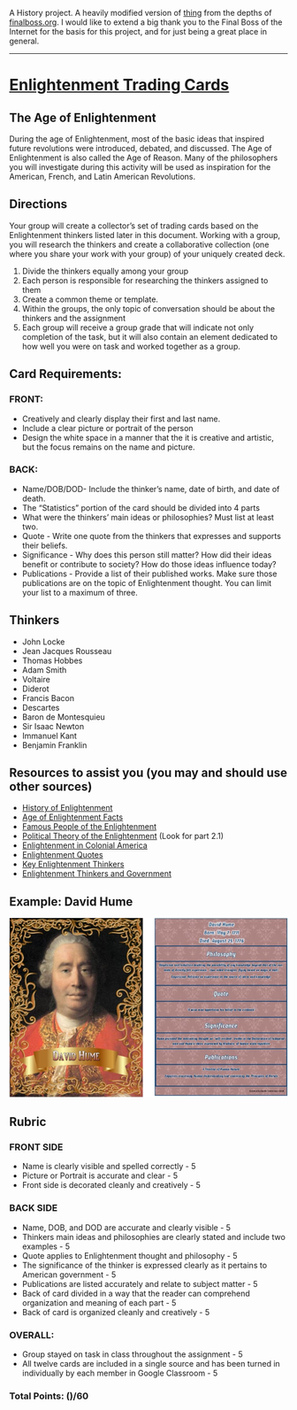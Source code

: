 A History project. A heavily modified version of [thing](https://finalboss.org/public/thing/) from the depths of [finalboss.org](https://finalboss.org/). I would like to extend a big thank you to the Final Boss of the Internet for the basis for this project, and for just being a great place in general.

---

# [Enlightenment Trading Cards](https://grosserly.github.io/trading-cards/)
## The Age of Enlightenment
During the age of Enlightenment, most of the basic ideas that inspired future revolutions were introduced, debated, and discussed.  The Age of Enlightenment is also called the Age of Reason.  Many of the philosophers you will investigate during this activity will be used as inspiration for the American, French, and Latin American Revolutions.  

## Directions
Your group will create a collector’s set of trading cards based on the Enlightenment thinkers listed later in this document.  Working with a group, you will research the thinkers and create a collaborative collection (one where you share your work with your group) of your uniquely created deck.
1. Divide the thinkers equally among your group
2. Each person is responsible for researching the thinkers assigned to them
3. Create a common theme or template.
4. Within the groups, the only topic of conversation should be about the thinkers and the assignment
5. Each group will receive a group grade that will indicate not only completion of the task, but it will also contain an element dedicated to how well you were on task and worked together as a group.

## Card Requirements:
### FRONT: 
- Creatively and clearly display their first and last name.
- Include a clear picture or portrait of the person
- Design the white space in a manner that the it is creative and artistic, but the focus remains on the name and picture.
### BACK:
- Name/DOB/DOD- Include the thinker’s name, date of birth, and date of death.
- The “Statistics” portion of the card should be divided into 4 parts
- What were the thinkers’ main ideas or philosophies? Must list at least two.
- Quote - Write one quote from the thinkers that expresses and supports their beliefs.
- Significance - Why does this person still matter?  How did their ideas benefit or contribute to society? How do those ideas influence today?
- Publications - Provide a list of their published works. Make sure those publications are on the topic of Enlightenment thought. You can limit your list to a maximum of three.

## Thinkers
- John Locke
- Jean Jacques Rousseau
- Thomas Hobbes
- Adam Smith
- Voltaire
- Diderot
- Francis Bacon
- Descartes
- Baron de Montesquieu
- Sir Isaac Newton
- Immanuel Kant
- Benjamin Franklin

## Resources to assist you (you may and should use other sources)
- [History of Enlightenment](https://www.history.com/topics/british-history/enlightenment)
- [Age of Enlightenment Facts](https://kids.kiddle.co/Age_of_Enlightenment)
- [Famous People of the Enlightenment](https://www.biographyonline.net/people/famous/enlightenment.html)
- [Political Theory of the Enlightenment](https://plato.stanford.edu/entries/enlightenment/#PolThe) (Look for part 2.1)
- [Enlightenment in Colonial America](https://www.khanacademy.org/humanities/us-history/colonial-america/colonial-north-america/a/the-enlightenment)
- [Enlightenment Quotes](https://www.huffingtonpost.com/2014/02/21/enlightenment-spiritual-quotes_n_4817902.html?slideshow=true#gallery/338221/17)
- [Key Enlightenment Thinkers](https://www.thoughtco.com/key-thinkers-of-the-enlightenment-1221868)
- [Enlightenment Thinkers and Government](http://www.lcboe.net/userfiles/141/Classes/2439/enltthinkers.pdf%3Fid%3D537902)

## Example: David Hume
![Example of what a trading card should look like](example.jpg)

## Rubric
### FRONT SIDE
- Name is clearly visible and spelled correctly - 5 
- Picture or Portrait is accurate and clear - 5
- Front side is decorated cleanly and creatively - 5

### BACK SIDE
- Name, DOB, and DOD are accurate and clearly visible - 5
- Thinkers main ideas and philosophies are clearly stated and include two examples - 5
- Quote applies to Enlightenment thought and philosophy - 5
- The significance of the thinker is expressed clearly as it pertains to American government - 5
- Publications are listed accurately and relate to subject matter - 5
- Back of card divided in a way that the reader can comprehend organization and meaning of each part - 5
- Back of card is organized cleanly and creatively - 5

### OVERALL:
- Group stayed on task in class throughout the assignment - 5  
- All twelve cards are included in a single source and has been turned in individually by each member in Google Classroom - 5

### Total Points:  ()/60 
